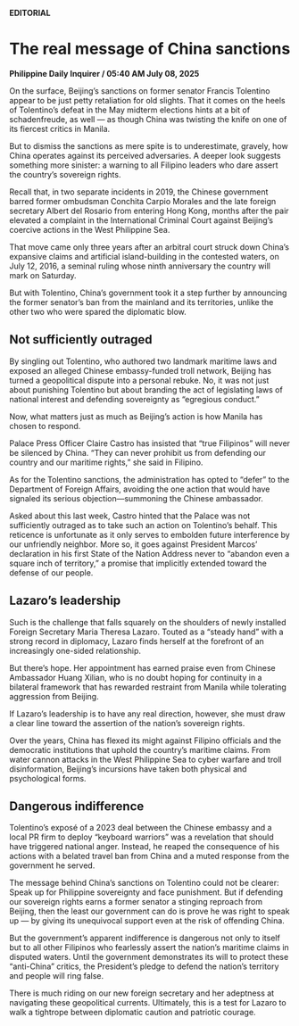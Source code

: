 **EDITORIAL**

# The real message of China sanctions

****Philippine Daily Inquirer / 05:40 AM July 08, 2025****

On the surface, Beijing’s sanctions on former senator Francis Tolentino appear to be just petty retaliation for old slights. That it comes on the heels of Tolentino’s defeat in the May midterm elections hints at a bit of schadenfreude, as well — as though China was twisting the knife on one of its fiercest critics in Manila.

But to dismiss the sanctions as mere spite is to underestimate, gravely, how China operates against its perceived adversaries. A deeper look suggests something more sinister: a warning to all Filipino leaders who dare assert the country’s sovereign rights.

Recall that, in two separate incidents in 2019, the Chinese government barred former ombudsman Conchita Carpio Morales and the late foreign secretary Albert del Rosario from entering Hong Kong, months after the pair elevated a complaint in the International Criminal Court against Beijing’s coercive actions in the West Philippine Sea.

That move came only three years after an arbitral court struck down China’s expansive claims and artificial island-building in the contested waters, on July 12, 2016, a seminal ruling whose ninth anniversary the country will mark on Saturday.

But with Tolentino, China’s government took it a step further by announcing the former senator’s ban from the mainland and its territories, unlike the other two who were spared the diplomatic blow.

## Not sufficiently outraged

By singling out Tolentino, who authored two landmark maritime laws and exposed an alleged Chinese embassy-funded troll network, Beijing has turned a geopolitical dispute into a personal rebuke. No, it was not just about punishing Tolentino but about branding the act of legislating laws of national interest and defending sovereignty as “egregious conduct.”

Now, what matters just as much as Beijing’s action is how Manila has chosen to respond.

Palace Press Officer Claire Castro has insisted that “true Filipinos” will never be silenced by China. “They can never prohibit us from defending our country and our maritime rights,” she said in Filipino.

As for the Tolentino sanctions, the administration has opted to “defer” to the Department of Foreign Affairs, avoiding the one action that would have signaled its serious objection—summoning the Chinese ambassador.

Asked about this last week, Castro hinted that the Palace was not sufficiently outraged as to take such an action on Tolentino’s behalf. This reticence is unfortunate as it only serves to embolden future interference by our unfriendly neighbor. More so, it goes against President Marcos’ declaration in his first State of the Nation Address never to “abandon even a square inch of territory,” a promise that implicitly extended toward the defense of our people.

## Lazaro’s leadership

Such is the challenge that falls squarely on the shoulders of newly installed Foreign Secretary Maria Theresa Lazaro. Touted as a “steady hand” with a strong record in diplomacy, Lazaro finds herself at the forefront of an increasingly one-sided relationship.

But there’s hope. Her appointment has earned praise even from Chinese Ambassador Huang Xilian, who is no doubt hoping for continuity in a bilateral framework that has rewarded restraint from Manila while tolerating aggression from Beijing.

If Lazaro’s leadership is to have any real direction, however, she must draw a clear line toward the assertion of the nation’s sovereign rights.

Over the years, China has flexed its might against Filipino officials and the democratic institutions that uphold the country’s maritime claims. From water cannon attacks in the West Philippine Sea to cyber warfare and troll disinformation, Beijing’s incursions have taken both physical and psychological forms.

## Dangerous indifference

Tolentino’s exposé of a 2023 deal between the Chinese embassy and a local PR firm to deploy “keyboard warriors” was a revelation that should have triggered national anger. Instead, he reaped the consequence of his actions with a belated travel ban from China and a muted response from the government he served.

The message behind China’s sanctions on Tolentino could not be clearer: Speak up for Philippine sovereignty and face punishment. But if defending our sovereign rights earns a former senator a stinging reproach from Beijing, then the least our government can do is prove he was right to speak up — by giving its unequivocal support even at the risk of offending China.

But the government’s apparent indifference is dangerous not only to itself but to all other Filipinos who fearlessly assert the nation’s maritime claims in disputed waters. Until the government demonstrates its will to protect these “anti-China” critics, the President’s pledge to defend the nation’s territory and people will ring false.

There is much riding on our new foreign secretary and her adeptness at navigating these geopolitical currents. Ultimately, this is a test for Lazaro to walk a tightrope between diplomatic caution and patriotic courage.